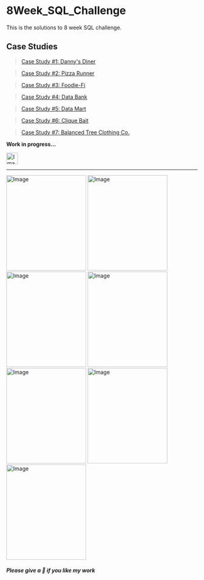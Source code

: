 # 8Week_SQL_Challenge
This is the solutions to 8 week SQL challenge.  

## Case Studies
> [Case Study #1: Danny's Diner](https://github.com/Praneetbond/8Week_SQL_Challenge/tree/be05f2ea0d01b35b9bd6adc39498c4ae63355975/Case%20Study%20%231%20-%20Danny's%20Diner)

> [Case Study #2: Pizza Runner](https://github.com/Praneetbond/8Week_SQL_Challenge/tree/c52bfc7d30f446fbfbf63f5c420a629d1881e3e1/Case%20Study%20%232%20-%20Pizza%20Runner)

> [Case Study #3: Foodie-Fi](https://github.com/Praneetbond/8Week_SQL_Challenge/tree/c50fa69f147353a51b3e16a5f59e6739c42ed242/Case%20Stude%20%233%20-%20Foodie-Fi)

> [Case Study #4: Data Bank](https://github.com/Praneetbond/8Week_SQL_Challenge/tree/600b32d082a40ae75db314012537103a11940599/Case%20Study%20%234%20-%20Data%20Bank)

> [Case Study #5: Data Mart](https://github.com/Praneetbond/8Week_SQL_Challenge/tree/2beecc80f1f81cadd8ed40cd4c2d670bd1e1fd93/Case%20Study%20%235%20-%20Data%20Mart)

> [Case Study #6: Clique Bait](https://github.com/Praneetbond/8Week_SQL_Challenge/tree/84c94bad7939f8f3f5e613dd9bbf17a71b413a7b/Case%20Study%20%236%20-%20Clique%20Bait)

> [Case Study #7: Balanced Tree Clothing Co.](https://github.com/Praneetbond/8Week_SQL_Challenge/tree/5456fce7c6ff36be65f61e6bf0d14770047ca896/Case%20Study%20%237%20-%20Balanced%20Tree%20Clothing%20Co.)

__Work in progress...__

<img src="https://github.com/Praneetbond/8Week_SQL_Challenge/assets/126821894/4407f6f7-62dc-440f-b134-a70f23aabec9" alt="Image" width="30" hight="30"> 

***

[<img src="https://user-images.githubusercontent.com/81607668/127727503-9d9e7a25-93cb-4f95-8bd0-20b87cb4b459.png" alt="Image" width="210" height="250">](https://github.com/Praneetbond/8Week_SQL_Challenge/tree/be05f2ea0d01b35b9bd6adc39498c4ae63355975/Case%20Study%20%231%20-%20Danny's%20Diner) [<img src="https://user-images.githubusercontent.com/81607668/127271856-3c0d5b4a-baab-472c-9e24-3c1e3c3359b2.png" alt="Image" width="210" height="250">](https://github.com/Praneetbond/8Week_SQL_Challenge/tree/c52bfc7d30f446fbfbf63f5c420a629d1881e3e1/Case%20Study%20%232%20-%20Pizza%20Runner) [<img src="https://user-images.githubusercontent.com/81607668/129742132-8e13c136-adf2-49c4-9866-dec6be0d30f0.png" alt="Image" width="210" height="250">](https://github.com/Praneetbond/8Week_SQL_Challenge/tree/c50fa69f147353a51b3e16a5f59e6739c42ed242/Case%20Stude%20%233%20-%20Foodie-Fi) [<img src="https://user-images.githubusercontent.com/81607668/130343294-a8dcceb7-b6c3-4006-8ad2-fab2f6905258.png" alt="Image" width="210" height="250">](https://github.com/Praneetbond/8Week_SQL_Challenge/tree/600b32d082a40ae75db314012537103a11940599/Case%20Study%20%234%20-%20Data%20Bank) [<img src="https://user-images.githubusercontent.com/81607668/131437982-fc087a4c-0b77-4714-907b-54e0420e7166.png" alt="Image" width="210" height="250">](https://github.com/Praneetbond/8Week_SQL_Challenge/tree/2beecc80f1f81cadd8ed40cd4c2d670bd1e1fd93/Case%20Study%20%235%20-%20Data%20Mart) [<img src="https://user-images.githubusercontent.com/81607668/134615258-d1108e0d-0816-4cd7-a972-d45580f82352.png" alt="Image" width="210" height="250">](https://github.com/Praneetbond/8Week_SQL_Challenge/tree/84c94bad7939f8f3f5e613dd9bbf17a71b413a7b/Case%20Study%20%236%20-%20Clique%20Bait) [<img src="https://github.com/Praneetbond/8Week_SQL_Challenge/assets/126821894/8052ea6c-995b-48da-a842-a2e907b20fc9" alt="Image" width="210" height="250">](https://github.com/Praneetbond/8Week_SQL_Challenge/tree/76738408af9eaea2abb0532ddc3a5aaa3fb32f59/Case%20Study%20%237%20-%20Balanced%20Tree%20Clothing%20Co.)

##### Please give a 🌟 if you like my work
